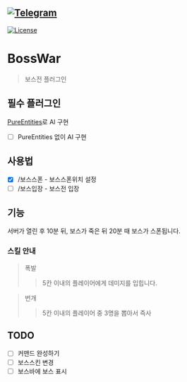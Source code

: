 [![Telegram](https://img.shields.io/badge/Telegram-NLOG-red.svg?logo=telegram)](https://t.me/andlog)
---
[![License](https://img.shields.io/github/license/nnnlog/SmartUI.svg?label=License)](LICENSE)

# BossWar
> 보스전 플러그인

## 필수 플러그인
<a href=https://github.com/LeinneSW/PureEntities>PureEntities</a>로 AI 구현
* [ ] PureEntities 없이 AI 구현

## 사용법
* [x] /보스스폰 - 보스스폰위치 설정
* [ ] /보스입장 - 보스전 입장

## 기능
서버가 열린 후 10분 뒤, 보스가 죽은 뒤 20분 때 보스가 스폰됩니다.

### 스킬 안내
> 폭발
>> 5칸 이내의 플레이어에게 데미지를 입힙니다.

> 번개
>> 5칸 이내의 플레이어 중 3명을 뽑아서 즉사

## TODO
* [ ] 커맨드 완성하기
* [ ] 보스스킨 변경
* [ ] 보스바에 보스  표시
